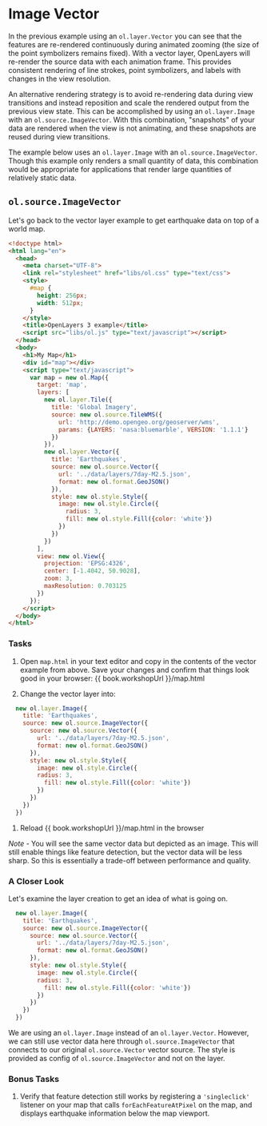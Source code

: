 # Image Vector

In the previous example using an `ol.layer.Vector` you can see that the features are re-rendered continuously during animated zooming (the size of the point symbolizers remains fixed).  With a vector layer, OpenLayers will re-render the source data with each animation frame.  This provides consistent rendering of line strokes, point symbolizers, and labels with changes in the view resolution.

An alternative rendering strategy is to avoid re-rendering data during view transitions and instead reposition and scale the rendered output from the previous view state.  This can be accomplished by using an `ol.layer.Image` with an `ol.source.ImageVector`.  With this combination, "snapshots" of your data are rendered when the view is not animating, and these snapshots are reused during view transitions.

The example below uses an `ol.layer.Image` with an `ol.source.ImageVector`.  Though this example only renders a small quantity of data, this combination would be appropriate for applications that render large quantities of relatively static data.

## `ol.source.ImageVector`

Let's go back to the vector layer example to get earthquake data on top of a world map.

```html
<!doctype html>
<html lang="en">
  <head>
    <meta charset="UTF-8">
    <link rel="stylesheet" href="libs/ol.css" type="text/css">
    <style>
      #map {
        height: 256px;
        width: 512px;
      }
    </style>
    <title>OpenLayers 3 example</title>
    <script src="libs/ol.js" type="text/javascript"></script>
  </head>
  <body>
    <h1>My Map</h1>
    <div id="map"></div>
    <script type="text/javascript">
      var map = new ol.Map({
        target: 'map',
        layers: [
          new ol.layer.Tile({
            title: 'Global Imagery',
            source: new ol.source.TileWMS({
              url: 'http://demo.opengeo.org/geoserver/wms',
              params: {LAYERS: 'nasa:bluemarble', VERSION: '1.1.1'}
            })
          }),
          new ol.layer.Vector({
            title: 'Earthquakes',
            source: new ol.source.Vector({
              url: '../data/layers/7day-M2.5.json',
              format: new ol.format.GeoJSON()
            }),
            style: new ol.style.Style({
              image: new ol.style.Circle({
                radius: 3,
                fill: new ol.style.Fill({color: 'white'})
              })
            })
          })
        ],
        view: new ol.View({
          projection: 'EPSG:4326',
          center: [-1.4042, 50.9028],
          zoom: 3,
          maxResolution: 0.703125
        })
      });
    </script>
  </body>
</html>
```

### Tasks

1. Open `map.html` in your text editor and copy in the contents of the vector example from above. Save your changes and confirm that things look good in your browser: {{ book.workshopUrl }}/map.html

1. Change the vector layer into:

  ```js
    new ol.layer.Image({
      title: 'Earthquakes',
      source: new ol.source.ImageVector({
        source: new ol.source.Vector({
          url: '../data/layers/7day-M2.5.json',
          format: new ol.format.GeoJSON()
        }),
        style: new ol.style.Style({
          image: new ol.style.Circle({
          radius: 3,
            fill: new ol.style.Fill({color: 'white'})
          })
        })
      })
    })
  ```

1. Reload {{ book.workshopUrl }}/map.html in the browser

  *Note* - You will see the same vector data but depicted as an image. This will still enable things like feature detection, but the vector data will be less sharp. So this is essentially a trade-off between performance and quality.

### A Closer Look

Let's examine the layer creation to get an idea of what is going on.

```js
  new ol.layer.Image({
    title: 'Earthquakes',
    source: new ol.source.ImageVector({
      source: new ol.source.Vector({
        url: '../data/layers/7day-M2.5.json',
        format: new ol.format.GeoJSON()
      }),
      style: new ol.style.Style({
        image: new ol.style.Circle({
        radius: 3,
          fill: new ol.style.Fill({color: 'white'})
        })
      })
    })
  })
```

We are using an `ol.layer.Image` instead of an `ol.layer.Vector`. However, we can still use vector data here through `ol.source.ImageVector` that connects to our original `ol.source.Vector` vector source. The style is provided as config of `ol.source.ImageVector` and not on the layer.

### Bonus Tasks

1. Verify that feature detection still works by registering a `'singleclick'` listener on your map that calls `forEachFeatureAtPixel` on the map, and displays earthquake information below the map viewport.
